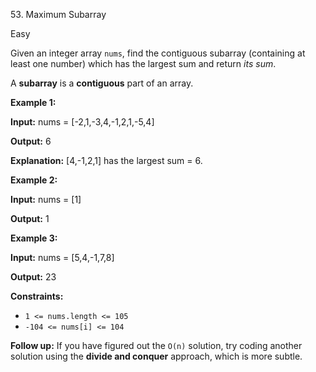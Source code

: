 ﻿53\. Maximum Subarray

Easy

Given an integer array `nums`, find the contiguous subarray (containing at least one number) which has the largest sum and return _its sum_.

A **subarray** is a **contiguous** part of an array.

**Example 1:**

**Input:** nums = \[-2,1,-3,4,-1,2,1,-5,4\]

**Output:** 6

**Explanation:** \[4,-1,2,1\] has the largest sum = 6. 

**Example 2:**

**Input:** nums = \[1\]

**Output:** 1 

**Example 3:**

**Input:** nums = \[5,4,-1,7,8\]

**Output:** 23 

**Constraints:**

*   `1 <= nums.length <= 105`
*   `-104 <= nums[i] <= 104`

**Follow up:** If you have figured out the `O(n)` solution, try coding another solution using the **divide and conquer** approach, which is more subtle.